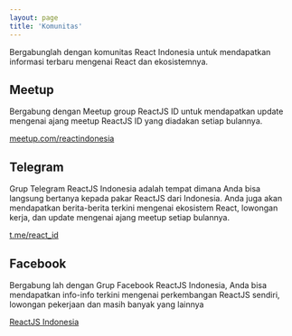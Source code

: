 ```yaml
---
layout: page
title: 'Komunitas'
---
```


Bergabunglah dengan komunitas React Indonesia untuk mendapatkan informasi terbaru mengenai React dan ekosistemnya.

## Meetup

Bergabung dengan Meetup group ReactJS ID untuk mendapatkan update mengenai ajang meetup ReactJS ID yang diadakan setiap bulannya.

[meetup.com/reactindonesia](https://www.meetup.com/reactindonesia/)

## Telegram

Grup Telegram ReactJS Indonesia adalah tempat dimana Anda bisa langsung bertanya kepada pakar ReactJS dari Indonesia. Anda juga akan mendapatkan berita-berita terkini mengenai ekosistem React, lowongan kerja, dan update mengenai ajang meetup setiap bulannya.

[t.me/react_id](https://t.me/react_id)

## Facebook

Bergabung lah dengan Grup Facebook ReactJS Indonesia, Anda bisa mendapatkan info-info terkini mengenai perkembangan ReactJS sendiri, lowongan pekerjaan dan masih banyak yang lainnya

[ReactJS Indonesia](https://www.facebook.com/groups/442974152553174/)
